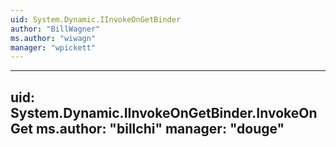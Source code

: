 ```yaml
---
uid: System.Dynamic.IInvokeOnGetBinder
author: "BillWagner"
ms.author: "wiwagn"
manager: "wpickett"
---
```


---
uid: System.Dynamic.IInvokeOnGetBinder.InvokeOnGet
ms.author: "billchi"
manager: "douge"
---
